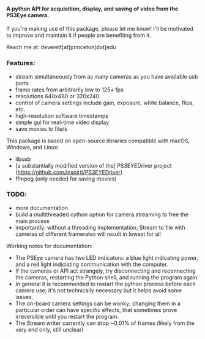#### A python API for acquisition, display, and saving of video from the PS3Eye camera.
If you're making use of this package, please let me know! 
I'll be motivated to improve and maintain it if people are benefiting from it.

Reach me at: deverett[at]princeton[dot]edu

### Features:
  * stream simultaneously from as many cameras as you have available usb ports
  * frame rates from arbitrarily low to 125+ fps  
  * resolutions 640x480 or 320x240  
  * control of camera settings include gain, exposure, white balance, flips, etc.
  * high-resolution software timestamps  
  * simple gui for real-time video display 
  * save movies to file/s

This package is based on open-source libraries compatible with macOS, Windows, and Linux:
  * libusb
  * [a substantially modified version of the] PS3EYEDriver project (https://github.com/inspirit/PS3EYEDriver)
  * ffmpeg (only needed for saving movies)

### TODO:
  * more documentation
  * build a multithreaded cython option for camera streaming to free the main process
  * importantly: without a threading implementation, Stream to file with cameras of different framerates will result in lowest for all

Working notes for documentation:
  * The PSEye camera has two LED indicators: a blue light indicating power, and a red light indiciating communication with the computer.
  * If the cameras or API act strangely, try disconnecting and reconnecting the cameras, restarting the Python shell, and running the program again.
  * In general it is recommended to restart the python process before each camera use; it's not technically necessary but it helps avoid some issues.
  * The on-board camera settings can be wonky; changing them in a particular order can have specific effects, that sometimes prove irreversible until you restart the program.
  * The Stream writer currently can drop ~0.01% of frames (likely from the very end only, still unclear)
